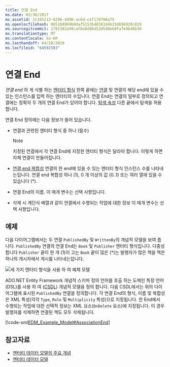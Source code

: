 ```yaml
---
title: 연결 End
ms.date: 03/30/2017
ms.assetid: 2c345213-0296-4d90-ac6d-cef179798a75
ms.openlocfilehash: 085188969b0daf5153b40361d4b15d696920c829
ms.sourcegitcommit: 2701302a99cafbe0d86d53d540eb0fa7e9b46b36
ms.translationtype: MT
ms.contentlocale: ko-KR
ms.lasthandoff: 04/28/2019
ms.locfileid: "64592583"
---
```

# <a name="association-end"></a>연결 End
*연결 end* 하 게 식별 하는 [엔터티 형식](../../../../docs/framework/data/adonet/entity-type.md) 한쪽 끝에는 [연결](../../../../docs/framework/data/adonet/association-type.md) 및 연결의 해당 end에 있을 수 있는 인스턴스를 입력 하는 엔터티의 수입니다. 연결 End는 연결의 일부로 정의되고 연결에는 정확히 두 개의 연결 End가 있어야 합니다. [탐색 속성](../../../../docs/framework/data/adonet/navigation-property.md) 다른 끝에서 탐색을 허용 합니다.  
  
 연결 End 정의에는 다음 정보가 들어 있습니다.  
  
- 연결과 관련된 엔터티 형식 중 하나 (필수)  
  
    > [!NOTE]
    >  지정된 연결에서 각 연결 End에 지정한 엔터티 형식은 달라야 합니다. 이렇게 하면 자체 연결이 만들어집니다.  
  
- [연결 end 복합성](../../../../docs/framework/data/adonet/association-end-multiplicity.md) 연결의 한 end에 있을 수 있는 엔터티 형식 인스턴스 수를 나타내는입니다. 연결 end 복합성 하나 (1), 0 개 이상의 값 (0..1) 또는 여러 열에 있을 수 있습니다 (\*).  
  
- 연결 End의 이름. 이 매개 변수는 선택 사항입니다.  
  
- 삭제 시 계단식 배열과 같이 연결에서 수행되는 작업에 대한 정보 이 매개 변수는 선택 사항입니다.  
  
## <a name="example"></a>예제  
 다음 다이어그램에서는 두 연결 `PublishedBy` 및 `WrittenBy`의 개념적 모델을 보여 줍니다. `PublishedBy` 연결의 연결 End는 `Book` 및 `Publisher` 엔터티 형식입니다. 다중성 합니다 `Publisher` 끝이 한 개 (1)이 고는 `Book` 끝이 많은 (\*)는 발행자가 많은 책을 책은 하나의 게시자에서 게시를 나타내는입니다.  
  
 ![세 가지 엔터티 형식을 사용 하 여 예제 모델](./media/association-end/example-model-three-entity-types.gif)  
  
 ADO.NET Entity Framework 개념적 스키마 정의 언어를 호출 하는 도메인 특정 언어 (DSL)를 사용 하 여 ([CSDL](../../../../docs/framework/data/adonet/ef/language-reference/csdl-specification.md)) 개념적 모델을 정의 합니다. 다음 CSDL에서는 위의 다이어그램에 표시된 `PublishedBy` 연결을 정의합니다. 각 연결 End의 형식, 이름 및 복합성은 XML 특성(각각 `Type`, `Role` 및 `Multiplicity` 특성)으로 지정됩니다. 한 End에서 수행되는 작업에 대한 선택적 정보는 XML 요소(`OnDelete` 요소)에 지정됩니다. 이 경우 발행자를 삭제하면 연결된 책도 모두 삭제됩니다.  
  
 [!code-xml[EDM_Example_Model#AssociationEnd](../../../../samples/snippets/xml/VS_Snippets_Data/edm_example_model/xml/books3.edmx#associationend)]  
  
## <a name="see-also"></a>참고자료

- [엔터티 데이터 모델의 주요 개념](../../../../docs/framework/data/adonet/entity-data-model-key-concepts.md)
- [엔터티 데이터 모델](../../../../docs/framework/data/adonet/entity-data-model.md)
